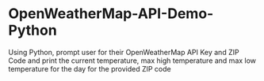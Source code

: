 # OpenWeatherMap-API-Demo-Python
Using Python, prompt user for their OpenWeatherMap API Key and ZIP Code and print the current temperature, max high temperature and max low temperature for the day for the provided ZIP code
